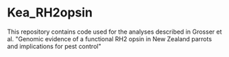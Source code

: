 # Kea_RH2opsin
This repository contains code used for the analyses described in Grosser et al. "Genomic evidence of a functional RH2 opsin in New Zealand parrots and implications for pest control"
